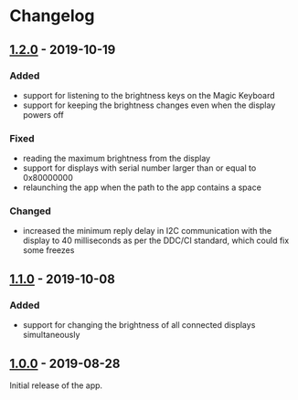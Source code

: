 Changelog
=========

[1.2.0](../../releases/tag/v1.2.0) - 2019-10-19
-----------------------------------------------
### Added
- support for listening to the brightness keys on the Magic Keyboard
- support for keeping the brightness changes even when the display powers off
### Fixed
- reading the maximum brightness from the display
- support for displays with serial number larger than or equal to 0x80000000
- relaunching the app when the path to the app contains a space
### Changed
- increased the minimum reply delay in I2C communication with the display to 40 milliseconds as per the DDC/CI standard, which could fix some freezes

[1.1.0](../../releases/tag/v1.1.0) - 2019-10-08
-----------------------------------------------
### Added
- support for changing the brightness of all connected displays simultaneously

[1.0.0](../../releases/tag/v1.0.0) - 2019-08-28
-----------------------------------------------
Initial release of the app.
